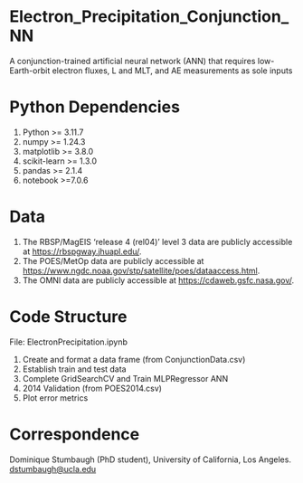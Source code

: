 # Electron_Precipitation_Conjunction_NN
A conjunction-trained artificial neural network (ANN) that requires low-Earth-orbit electron fluxes, L and MLT, and AE measurements as sole inputs

# Python Dependencies
1. Python >= 3.11.7
2. numpy >= 1.24.3
3. matplotlib >= 3.8.0
4. scikit-learn >= 1.3.0
5. pandas >= 2.1.4
6. notebook >=7.0.6

# Data
1. The RBSP/MagEIS ‘release 4 (rel04)’ level 3 data are publicly accessible at https://rbspgway.jhuapl.edu/.
2. The POES/MetOp data are publicly accessible at https://www.ngdc.noaa.gov/stp/satellite/poes/dataaccess.html.
3. The OMNI data are publicly accessible at https://cdaweb.gsfc.nasa.gov/.

# Code Structure
File: ElectronPrecipitation.ipynb

1. Create and format a data frame (from ConjunctionData.csv)
2. Establish train and test data
3. Complete GridSearchCV and Train MLPRegressor ANN
5. 2014 Validation (from POES2014.csv)
6. Plot error metrics

# Correspondence
Dominique Stumbaugh (PhD student), University of California, Los Angeles. dstumbaugh@ucla.edu
